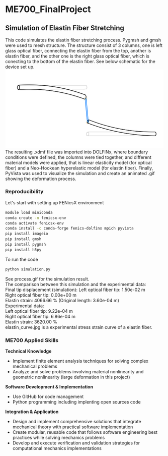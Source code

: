 # ME700_FinalProject
## Simulation of Elastin Fiber Stretching  
This code simulates the elastin fiber stretching process. Pygmsh and gmsh were used to mesh structure. The structure consist of 3 columns, one is left glass optical fiber, connecting the elastin fiber from the top, another is elastin fiber, and the other one is the right glass optical fiber, which is conecting to the bottom of the elastin fiber. See below schematic for the device set up.  
![schematic of stretching device.jpg](https://github.com/Esther918/ME700_FinalProject/blob/main/schematic%20of%20stretching%20device.jpg)
The resulting .xdmf file was imported into DOLFINx, where boundary conditions were defined, the columns were tied together, and different material models were applied, that is linear elasticity model (for optical fiber) and a Neo-Hookean hyperelastic model (for elastin fiber).
Finally, PyVista was used to visualize the simulation and create an animated .gif showing the deformation process.   

### Reproducibility  
Let's start with setting up FENicsX environment  
```bash
module load miniconda
conda create -n fenicsx-env
conda activate fenicsx-env
conda install -c conda-forge fenics-dolfinx mpich pyvista
pip install imageio
pip install gmsh
pip install pygmsh
pip install h5py
```
To run the code
```bash
python simulation.py
```
See process.gif for the simulation result.  
The comparison between this simulation and the experimental data:  
Final tip displacement (simulation):
Left optical fiber tip: 1.50e-02 m  
Right optical fiber tip: 0.00e+00 m  
Elastin strain: 4066.66 % (Original length: 3.60e-04 m)  
Experimental data:  
Left optical fiber tip: 9.22e-04 m  
Right optical fiber tip: 6.86e-04 m  
Elastin strain: 3620.00 %  
elastin_curve.jpg is a experimental stress strain curve of a elastin fiber.  

### ME700 Applied Skills
**Technical Knowledge**  
* Implement finite element analysis techniques for solving complex mechanical problems  
* Analyze and solve problems involving material nonlinearity and geometric nonlinearity (large deformation in this project)

**Software Development & Implementation**  
* Use GitHub for code management  
* Python programming including implenting open sources code

**Integration & Application**
* Design and implement comprehensive solutions that integrate mechanical theory with practical software implementation
* Create modular, reusable code that follows software engineering best practices while solving mechanics problems
* Develop and execute verification and validation strategies for computational mechanics implementations  
